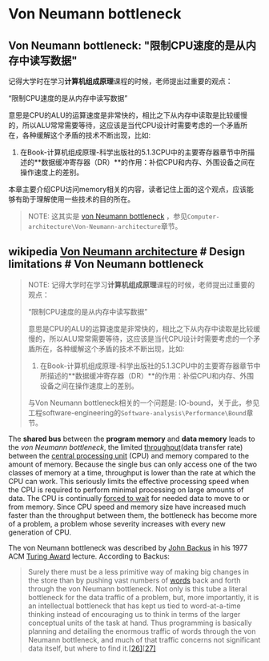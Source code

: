 # Von Neumann bottleneck

## Von Neumann bottleneck: "限制CPU速度的是从内存中读写数据"

记得大学时在学习**计算机组成原理**课程的时候，老师提出过重要的观点：

“限制CPU速度的是从内存中读写数据”

意思是CPU的ALU的运算速度是非常快的，相比之下从内存中读取是比较缓慢的，所以ALU常常需要等待，这应该是当代CPU设计时需要考虑的一个矛盾所在，各种缓解这个矛盾的技术不断出现，比如: 

1) 在Book-计算机组成原理-科学出版社的5.1.3CPU中的主要寄存器章节中所描述的**数据缓冲寄存器（DR）**的作用：补偿CPU和内存、外围设备之间在操作速度上的差别。

本章主要介绍CPU访问memory相关的内容，读者记住上面的这个观点，应该能够有助于理解使用一些技术的目的所在。

> NOTE: 这其实是 [von Neumann bottleneck](https://en.wikipedia.org/wiki/Von_Neumann_architecture#Von_Neumann_bottleneck)  ，参见`Computer-architecture\Von-Neumann-architecture`章节。

## wikipedia [Von Neumann architecture](https://en.wikipedia.org/wiki/Von_Neumann_architecture) # Design limitations # Von Neumann bottleneck



> NOTE: 记得大学时在学习**计算机组成原理**课程的时候，老师提出过重要的观点：
>
> “限制CPU速度的是从内存中读写数据”
>
> 意思是CPU的ALU的运算速度是非常快的，相比之下从内存中读取是比较缓慢的，所以ALU常常需要等待，这应该是当代CPU设计时需要考虑的一个矛盾所在，各种缓解这个矛盾的技术不断出现，比如: 
>
> 1) 在Book-计算机组成原理-科学出版社的5.1.3CPU中的主要寄存器章节中所描述的**数据缓冲寄存器（DR）**的作用：补偿CPU和内存、外围设备之间在操作速度上的差别。
>
> 与Von Neumann bottleneck相关的一个问题是: IO-bound，关于此，参见工程software-engineering的`Software-analysis\Performance\Bound`章节。

The **shared bus** between the **program memory** and **data memory** leads to the *von Neumann bottleneck*, the limited [throughput](https://en.wikipedia.org/wiki/Throughput)(data transfer rate) between the [central processing unit](https://en.wikipedia.org/wiki/Central_processing_unit) (CPU) and memory compared to the amount of memory. Because the single bus can only access one of the two classes of memory at a time, throughput is lower than the rate at which the CPU can work. This seriously limits the effective processing speed when the CPU is required to perform minimal processing on large amounts of data. The CPU is continually [forced to wait](https://en.wikipedia.org/wiki/Wait_state) for needed data to move to or from memory. Since CPU speed and memory size have increased much faster than the throughput between them, the bottleneck has become more of a problem, a problem whose severity increases with every new generation of CPU.

The von Neumann bottleneck was described by [John Backus](https://en.wikipedia.org/wiki/John_Backus) in his 1977 ACM [Turing Award](https://en.wikipedia.org/wiki/Turing_Award) lecture. According to Backus:

> Surely there must be a less primitive way of making big changes in the store than by pushing vast numbers of [words](https://en.wikipedia.org/wiki/Word_(data_type)) back and forth through the von Neumann bottleneck. Not only is this tube a literal bottleneck for the data traffic of a problem, but, more importantly, it is an intellectual bottleneck that has kept us tied to word-at-a-time thinking instead of encouraging us to think in terms of the larger conceptual units of the task at hand. Thus programming is basically planning and detailing the enormous traffic of words through the von Neumann bottleneck, and much of that traffic concerns not significant data itself, but where to find it.[[26\]](https://en.wikipedia.org/wiki/Von_Neumann_architecture#cite_note-backus-26)[[27\]](https://en.wikipedia.org/wiki/Von_Neumann_architecture#cite_note-27)


